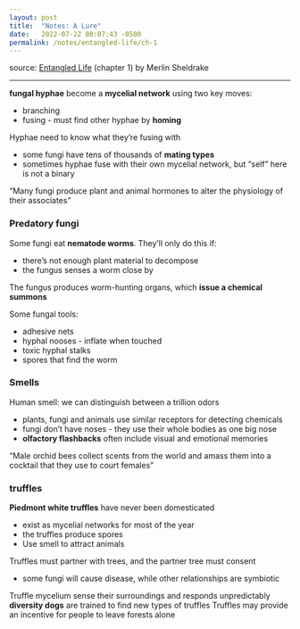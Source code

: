 ```yaml
---
layout: post
title:  "Notes: A Lure"
date:   2022-07-22 00:07:43 -0500
permalink: /notes/entangled-life/ch-1
---
```


source: [Entangled Life](https://www.merlinsheldrake.com/entangled-life) (chapter 1) by Merlin Sheldrake

---

**fungal hyphae** become a **mycelial network** using two key moves:
- branching
- fusing - must find other hyphae by **homing**

Hyphae need to know what they’re fusing with
- some fungi have tens of thousands of **mating types**
- sometimes hyphae fuse with their own mycelial network, but “self” here is not a binary

“Many fungi produce plant and animal hormones to alter the physiology of their associates”

### Predatory fungi

Some fungi eat **nematode worms**. They’ll only do this if:
- there’s not enough plant material to decompose
- the fungus senses a worm close by

The fungus produces worm-hunting organs, which **issue a chemical summons**

Some fungal tools:
- adhesive nets
- hyphal nooses - inflate when touched
- toxic hyphal stalks
- spores that find the worm

### Smells

Human smell: we can distinguish between a trillion odors
- plants, fungi and animals use similar receptors for detecting chemicals
- fungi don’t have noses - they use their whole bodies as one big nose
- **olfactory flashbacks** often include visual and emotional memories

“Male orchid bees collect scents from the world and amass them into a cocktail that they use to court females”

### truffles
**Piedmont white truffles** have never been domesticated
- exist as mycelial networks for most of the year
- the truffles produce spores
- Use smell to attract animals

Truffles must partner with trees, and the partner tree must consent
- some fungi will cause disease, while other relationships are symbiotic

Truffle mycelium sense their surroundings and responds unpredictably
**diversity dogs** are trained to find new types of truffles
Truffles may provide an incentive for people to leave forests alone